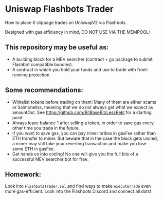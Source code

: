 # Uniswap Flashbots Trader

How to place 0 slippage trades on UniswapV2 via Flashbots.

Designed with gas efficiency in mind, DO NOT USE VIA THE MEMPOOL!

## This repository may be useful as:
- A building block for a MEV searcher (contract + go package to submit Flashbot compatible bundles).
- A contract in which you hold your funds and use to trade with front-running protection.

## Some recommendations:

- Whitelist tokens before trading on them! Many of them are either scams or Salmonellas, meaning that we do not always get what we expect as amountOut. See https://github.com/BitBaseBit/LessRekt for a starting point.
- Always leave balance 1 after selling a token, in order to save gas every other time you trade in the future.
- If you want to save gas, you can pay miner bribes in gasFee rather than ETH transfer to miner. But beware that in the case the block gets uncled, a miner may still take your reverting transaction and make you lose some ETH in gasFee.
- Get hands on into coding! No one will give you the full bits of a successful MEV searcher bot for free.

## Homework:

Look into `FlashbotsTrader.sol` and find ways to make `executeTrade` even more gas-efficient. Look into the Flashbots Discord and connect all dots!
